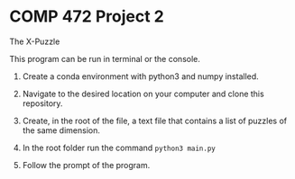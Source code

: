 # COMP 472 Project 2
The X-Puzzle

This program can be run in terminal or the console.

1. Create a conda environment with python3 and numpy installed.

2. Navigate to the desired location on your computer and clone this repository.

3. Create, in the root of the file, a text file that contains a list of puzzles of the same dimension.

4. In the root folder run the command `python3 main.py`

5. Follow the prompt of the program.
